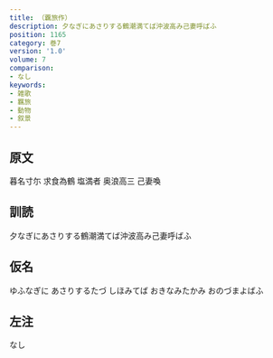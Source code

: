 ```yaml
---
title: （覊旅作）
description: 夕なぎにあさりする鶴潮満てば沖波高み己妻呼ばふ
position: 1165
category: 巻7
version: '1.0'
volume: 7
comparison:
- なし
keywords:
- 雑歌
- 羈旅
- 動物
- 叙景
---
```


## 原文

暮名寸尓 求食為鶴 塩満者 奥浪高三 己妻喚

## 訓読

夕なぎにあさりする鶴潮満てば沖波高み己妻呼ばふ

## 仮名

ゆふなぎに あさりするたづ しほみてば おきなみたかみ おのづまよばふ

## 左注

なし
